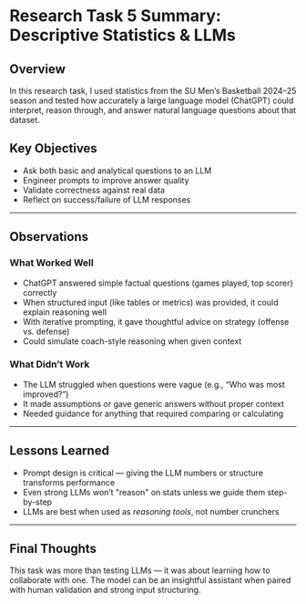 # Research Task 5 Summary: Descriptive Statistics & LLMs

## Overview

In this research task, I used statistics from the SU Men’s Basketball 2024–25 season and tested how accurately a large language model (ChatGPT) could interpret, reason through, and answer natural language questions about that dataset.

## Key Objectives

- Ask both basic and analytical questions to an LLM
- Engineer prompts to improve answer quality
- Validate correctness against real data
- Reflect on success/failure of LLM responses

---

## Observations

### What Worked Well

- ChatGPT answered simple factual questions (games played, top scorer) correctly
- When structured input (like tables or metrics) was provided, it could explain reasoning well
- With iterative prompting, it gave thoughtful advice on strategy (offense vs. defense)
- Could simulate coach-style reasoning when given context

### What Didn’t Work

- The LLM struggled when questions were vague (e.g., “Who was most improved?”)
- It made assumptions or gave generic answers without proper context
- Needed guidance for anything that required comparing or calculating

---

## Lessons Learned

- Prompt design is critical — giving the LLM numbers or structure transforms performance
- Even strong LLMs won’t "reason" on stats unless we guide them step-by-step
- LLMs are best when used as *reasoning tools*, not number crunchers

---

## Final Thoughts

This task was more than testing LLMs — it was about learning how to collaborate with one. The model can be an insightful assistant when paired with human validation and strong input structuring.

